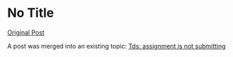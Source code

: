 # No Title

[Original Post](https://discourse.onlinedegree.iitm.ac.in/t/165959/120)

<p>A post was merged into an existing topic: <a href="/t/tds-assignment-is-not-submitting/166189/21">Tds: assignment is not submitting</a></p>